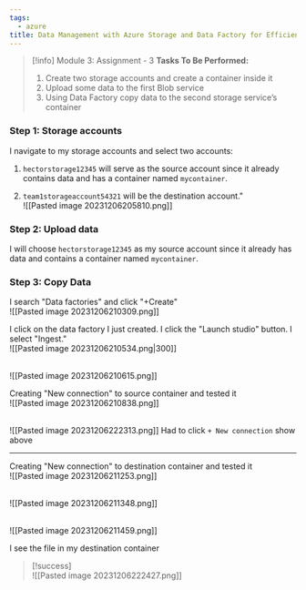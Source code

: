 ```yaml
---
tags:
  - azure
title: Data Management with Azure Storage and Data Factory for Efficient Data Transfer
---
```

<!--
**Advancing in Azure: Data Management and Transfer with Azure Storage and Data Factory!** I've recently completed an assignment in the Azure Administrator course that involved sophisticated data management tasks. The project required me to create two Azure storage accounts, upload data to a Blob service in the first account, and then use Azure Data Factory to transfer this data to the second account's container. This exercise provided hands-on experience with Azure's storage solutions and data transfer capabilities, enhancing my understanding of managing and moving data within the Azure ecosystem. Successfully completing these tasks has deepened my expertise in Azure's data services, a critical skill for cloud administrators.
-->

> [!info] Module 3: Assignment - 3
> **Tasks To Be Performed:** 
> 1. Create two storage accounts and create a container inside it 
> 2. Upload some data to the first Blob service 
> 3. Using Data Factory copy data to the second storage service’s container

### Step 1: Storage accounts

I navigate to my storage accounts and select two accounts:

1. `hectorstorage12345` will serve as the source account since it already contains data and has a container named `mycontainer`.
    
2. `team1storageaccount54321` will be the destination account."
<br>![[Pasted image 20231206205810.png]]

### Step 2: Upload data
I will choose `hectorstorage12345` as my source account since it already has data and contains a container named `mycontainer`.

### Step 3: Copy Data

I search "Data factories" and click "+Create"
<br>![[Pasted image 20231206210309.png]]

I click on the data factory I just created.
I click the "Launch studio" button.
I select "Ingest."
<br>![[Pasted image 20231206210534.png|300]]

<br>![[Pasted image 20231206210615.png]]


Creating "New connection" to source container and tested it
<br>![[Pasted image 20231206210838.png]]

<br>![[Pasted image 20231206222313.png]]
Had to click `+ New connection` show above



---

Creating "New connection" to destination container and tested it
<br>![[Pasted image 20231206211253.png]]

<br>![[Pasted image 20231206211348.png]]

<br>![[Pasted image 20231206211459.png]]

I see the file in my destination container
> [!success]
> <br>![[Pasted image 20231206222427.png]]










